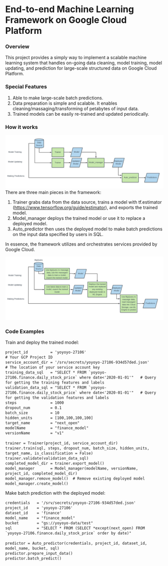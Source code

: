 # End-to-end Machine Learning Framework on Google Cloud Platform

### Overview
This project provides a simply way to implement a scalable machine learning system that handles on-going data cleaning, model training, model updating, and prediction for large-scale structured data on Google Cloud Platform.

### Special Features
1. Able to make large-scale batch predictions. 
2. Data preparation is simple and scalable. It enables cleaning/massaging/transforming of petabytes of input data. 
3. Trained models can be easily re-trained and updated periodically.

### How it works
![alt text](https://github.com/matthew-lyr/end_to_end_machine_learning_framework/blob/main/End_to_end_ml_high_level_flowchart.PNG
)
There are three main pieces in the framework:
1. Trainer grabs data from the data source, trains a model with tf.estimator (https://www.tensorflow.org/guide/estimator), and exports the trained model.
2. Model_manager deploys the trained model or use it to replace a deployed model.
3. Auto_predictor then uses the deployed model to make batch predictions on the input data specified by users in SQL.


In essence, the framework utilizes and orchestrates services provided by Google Cloud. 

![alt text](https://github.com/matthew-lyr/end_to_end_machine_learning_framework/blob/main/End_to_end_ml_detailed_flowchart.PNG
)


### Code Examples

Train and deploy the trained model:
```
project_id          = 'yoyoyo-27106'                                                                     # Your GCP Project ID                 
service_account_dir = '/srv/secrets/yoyoyo-27106-934d57ded.json'                                         # The location of your service account key
training_data_sql   = "SELECT * FROM `yoyoyo-27106.finance.daily_stock_price` where date<'2020-01-01'"   # Query for getting the training features and labels
validation_data_sql = "SELECT * FROM `yoyoyo-27106.finance.daily_stock_price` where date<'2020-01-01'"   # Query for getting the validation features and labels
steps               = 1000
dropout_num         = 0.1
batch_size          = 10
hidden_units        = [100,100,100,100]
target_name         = "next_open"
modelName           = "finance_model"
versionName         = "v1"

trainer = Trainer(project_id, service_account_dir)
trainer.train(sql, steps, dropout_num, batch_size, hidden_units, target_name, is_classification = False)
trainer.validate(validation_data_sql)
completed_model_dir = trainer.export_model()
model_manager       = Model_manager(modelName, versionName, project_id, completed_model_dir)
model_manager.remove_model()  # Remove existing deployed model
model_manager.create_model()
```

Make batch prediction with the deployed model:

```
credentials   = '/srv/secrets/yoyoyo-27106-934d57ded.json'
project_id    = 'yoyoyo-27106' 
dataset_id    = 'finance'
model_name    = "finance_model"
bucket        = "gs://yoyoyo-data/test"
sql           = "SELECT * FROM (SELECT *except(next_open) FROM `yoyoyo-27106.finance.daily_stock_price` order by date)"

predictor = Auto_predictor(credentials, project_id, dataset_id, model_name, bucket, sql)
predictor.prepare_input_data()
predictor.batch_predict()
```

